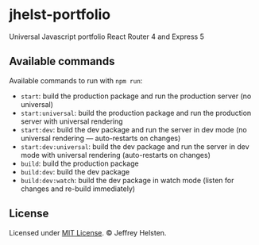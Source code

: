 # jhelst-portfolio

Universal Javascript portfolio React Router 4 and Express 5

## Available commands

Available commands to run with `npm run`:

 - `start`: build the production package and run the production server (no universal)
 - `start:universal`: build the production package and run the production server with universal rendering
 - `start:dev`: build the dev package and run the server in dev mode (no universal rendering — auto-restarts on changes)
 - `start:dev:universal`: build the dev package and run the server in dev mode with universal rendering (auto-restarts on changes)
 - `build`: build the production package
 - `build:dev`: build the dev package
 - `build:dev:watch`: build the dev package in watch mode (listen for changes and re-build immediately)

 ## License
 Licensed under [MIT License](LICENSE). © Jeffrey Helsten.
